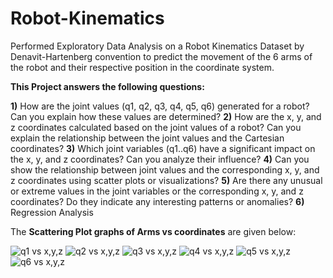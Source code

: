 # Robot-Kinematics
Performed Exploratory Data Analysis on a Robot Kinematics Dataset by Denavit-Hartenberg convention to predict the movement of the 6 arms of the robot and their respective position in the coordinate system.

**This Project answers the following questions:**

**1)** How are the joint values (q1, q2, q3, q4, q5, q6) generated for a robot? Can you explain how these values are determined?
**2)** How are the x, y, and z coordinates calculated based on the joint values of a robot? Can you explain the relationship between the joint values and the Cartesian coordinates?
**3)** Which joint variables (q1..q6) have a significant impact on the x, y, and z coordinates? Can you analyze their influence?
**4)** Can you show the relationship between joint values and the corresponding x, y, and z coordinates using scatter plots or visualizations?
**5)** Are there any unusual or extreme values in the joint variables or the corresponding x, y, and z coordinates? Do they indicate any interesting patterns or anomalies?
**6)** Regression Analysis

The **Scattering Plot graphs of Arms vs coordinates** are given below:

![q1 vs x,y,z](https://github.com/anushamahajan/Robot-Kinematics/assets/116106599/d0037942-a038-418c-8e99-a1aabeb7c587)
![q2 vs x,y,z](https://github.com/anushamahajan/Robot-Kinematics/assets/116106599/870207f5-45a2-46a4-969e-c49d02457f78)
![q3 vs x,y,z](https://github.com/anushamahajan/Robot-Kinematics/assets/116106599/e1626aac-ae2a-4e55-a6ec-9f93c47d687d)
![q4 vs x,y,z](https://github.com/anushamahajan/Robot-Kinematics/assets/116106599/2719668a-846b-4908-8973-2c2df6efb67c)
![q5 vs x,y,z](https://github.com/anushamahajan/Robot-Kinematics/assets/116106599/07c3c8b5-2bcf-41d1-a32d-1e1423c5192c)
![q6 vs x,y,z](https://github.com/anushamahajan/Robot-Kinematics/assets/116106599/cc4ff2a2-8891-424b-aacc-c80bc71ee997)
